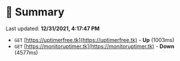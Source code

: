 # 📖 Summary
Last updated: **12/31/2021, 4:17:47 PM**

- `GET` [https://uptimerfree.tk](https://uptimerfree.tk) - **Up** (1003ms)
- `GET` [https://monitoruptimer.tk](https://monitoruptimer.tk) - **Down** (4577ms)
